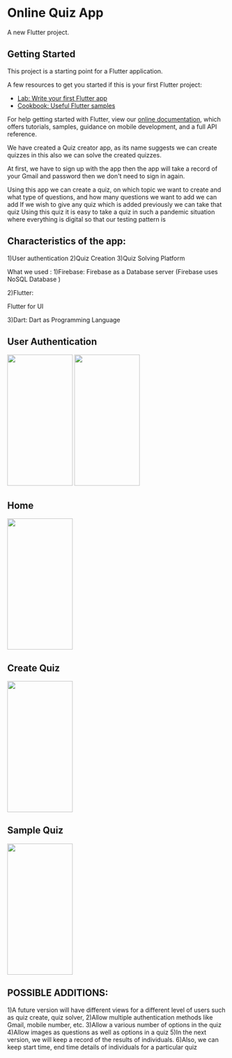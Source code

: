 # Online Quiz App

A new Flutter project.

## Getting Started

This project is a starting point for a Flutter application.

A few resources to get you started if this is your first Flutter project:

- [Lab: Write your first Flutter app](https://flutter.dev/docs/get-started/codelab)
- [Cookbook: Useful Flutter samples](https://flutter.dev/docs/cookbook)

For help getting started with Flutter, view our
[online documentation](https://flutter.dev/docs), which offers tutorials,
samples, guidance on mobile development, and a full API reference.

We have created a Quiz creator app, as its name suggests we can create
quizzes in this also we can solve the created quizzes.

At first, we have to sign up with the app then the app will take a record of
your Gmail and password then we don't need to sign in again.

Using this app we can create a quiz, on which topic we want to create
and what type of questions, and how many questions we want to add we can add
If we wish to give any quiz which is added previously we can take that
quiz
Using this quiz it is easy to take a quiz in such a pandemic situation
where everything is digital so that our testing pattern is

## Characteristics of the app:

1)User authentication
2)Quiz Creation
3)Quiz Solving Platform

What we used :
1)Firebase:
Firebase as a Database server (Firebase uses NoSQL Database )

2)Flutter:

Flutter for UI

3)Dart:
Dart as Programming Language

## User Authentication

<img src="https://user-images.githubusercontent.com/42301397/113504443-ba94ba00-9555-11eb-9f7f-ded029b6326e.png" width="150" height="300">

<img src="https://user-images.githubusercontent.com/42301397/113504453-cc765d00-9555-11eb-9e5a-24f7fbf97c88.png" width="150" height="300">


## Home


<img src="https://user-images.githubusercontent.com/42301397/113504477-f465c080-9555-11eb-8d2b-287cb7ce1bee.png" width="150" height="300">


## Create Quiz


<img src="https://user-images.githubusercontent.com/42301397/113504480-f9c30b00-9555-11eb-8114-bfabc298db86.png" width="150" height="300">


## Sample Quiz


<img src="https://user-images.githubusercontent.com/42301397/113504484-ff205580-9555-11eb-9375-c622225fd55c.png" width="150" height="300">



## POSSIBLE ADDITIONS:

1)A future version will have different views for a different level of
users such as quiz create, quiz solver,
2)Allow multiple authentication methods like Gmail, mobile
number, etc.
3)Allow a various number of options in the quiz
4)Allow images as questions as well as options in a quiz
5)In the next version, we will keep a record of the results of
  individuals.
6)Also, we can keep start time, end time details of individuals for a
particular quiz



